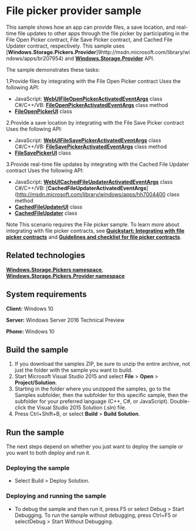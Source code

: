 <!---
  category: FilesFoldersAndLibraries
  samplefwlink: http://go.microsoft.com/fwlink/p/?LinkId=620543
--->

# File picker provider sample

This sample shows how an app can provide files, a save location, and real-time file updates to other apps through the file picker by participating in the File Open Picker contract, File Save Picker contract, and Cached File Updater contract, respectively. This sample uses [**Windows.Storage.Pickers.Provider**]9http://msdn.microsoft.com/library/windows/apps/br207954) and [**Windows.Storage.Provider**](http://msdn.microsoft.com/library/windows/apps/hh747812) API. 

The sample demonstrates these tasks:

1.Provide files by integrating with the File Open Picker contract
Uses the following API:

- JavaScript: [**WebUIFileOpenPickerActivatedEventArgs**](http://msdn.microsoft.com/library/windows/apps/hh701800) class
C#/C++/VB: [**FileOpenPickerActivatedEventArgs**](http://msdn.microsoft.com/library/windows/apps/hh700467) class method 
- [**FileOpenPickerUI**](http://msdn.microsoft.com/library/windows/apps/hh738453) class 


2.Provide a save location by integrating with the File Save Picker contract
Uses the following API:

- JavaScript: [**WebUIFileSavePickerActivatedEventArgs**](http://msdn.microsoft.com/library/windows/apps/hh701822) class
C#/C++/VB: [**FileSavePickerActivatedEventArgs**](http://msdn.microsoft.com/library/windows/apps/hh700489) class method 
- [**FileSavePickerUI**](http://msdn.microsoft.com/library/windows/apps/hh738463) class 


3.Provide real-time file updates by integrating with the Cached File Updater contract
Uses the following API:

- JavaScript: [**WebUICachedFileUpdaterActivatedEventArgs**](http://msdn.microsoft.com/library/windows/apps/hh701752) class
C#/C++/VB: [**CachedFileUpdaterActivatedEventArgs**](http://msdn.microsoft.com/library/windows/apps/hh7004400 class method 
- [**CachedFileUpdaterUI**](http://msdn.microsoft.com/library/windows/apps/hh747794) class 
- [**CachedFileUpdater**](http://msdn.microsoft.com/library/windows/apps/hh747793) class 

Note  This scenario requires the  File picker sample.
To learn more about integrating with file picker contracts, see  [**Quickstart: Integrating with file picker contracts**](http://msdn.microsoft.com/library/windows/apps/hh465192) and  [**Guidelines and checklist for file picker contracts**](http://msdn.microsoft.com/library/windows/apps/jj150594).

## Related technologies

[**Windows.Storage.Pickers namespace**](http://msdn.microsoft.com/library/windows/apps/br207928), [**Windows.Storage.Pickers.Provider namespace**](http://msdn.microsoft.com/library/windows/apps/br207954)

## System requirements

**Client:** Windows 10

**Server:** Windows Server 2016 Technical Preview

**Phone:** Windows 10

## Build the sample

1. If you download the samples ZIP, be sure to unzip the entire archive, not just the folder with the sample you want to build. 
2. Start Microsoft Visual Studio 2015 and select **File** \> **Open** \> **Project/Solution**.
3. Starting in the folder where you unzipped the samples, go to the Samples subfolder, then the subfolder for this specific sample, then the subfolder for your preferred language (C++, C#, or JavaScript). Double-click the Visual Studio 2015 Solution (.sln) file.
4. Press Ctrl+Shift+B, or select **Build** \> **Build Solution**.

## Run the sample

The next steps depend on whether you just want to deploy the sample or you want to both deploy and run it.

### Deploying the sample

- Select Build > Deploy Solution. 

### Deploying and running the sample

- To debug the sample and then run it, press F5 or select Debug >  Start Debugging. To run the sample without debugging, press Ctrl+F5 or selectDebug > Start Without Debugging. 

